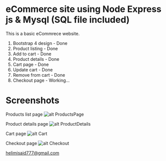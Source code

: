 # eCommerce site using Node Express js & Mysql (SQL file included)
This is a basic eCommrece website.

1. Bootstrap 4 design - Done
2. Product listing - Done
3. Add to cart - Done
4. Product details - Done
5. Cart page - Done
6. Update cart - Done
7. Remove from cart - Done
8. Checkout page - Working...

# Screenshots

Products list page
![alt ProductsPage](https://www.youtube.com/watch?v=-f7sZL_IYIg)

Product details page
![alt ProductDetails](https://www.youtube.com/watch?v=-f7sZL_IYIg)

Cart page
![alt Cart](https://www.youtube.com/watch?v=-f7sZL_IYIg)

Checkout page
![alt Checkout](https://www.youtube.com/watch?v=-f7sZL_IYIg)



<a href="mailto:helimisaid777@gmail.com">helimisaid777@gmail.com</a>
